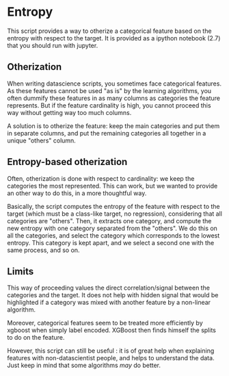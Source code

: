 # Entropy
This script provides a way to otherize a categorical feature based on the entropy with respect to the target. It is provided as a ipython notebook (2.7) that you should run with jupyter.

## Otherization
When writing datascience scripts, you sometimes face categorical features. As these features cannot be used "as is" by the learning algorithms, you often dummify these features in as many columns as categories the feature represents. But if the feature cardinality is high, you cannot proceed this way without getting way too much columns.

A solution is to otherize the feature: keep the main categories and put them in separate columns, and put the remaining categories all together in a unique "others" column.

## Entropy-based otherization
Often, otherization is done with respect to cardinality: we keep the categories the most represented. This can work, but we wanted to provide an other way to do this, in a more thoughtful way.

Basically, the script computes the entropy of the feature with respect to the target (which must be a class-like target, no regression), considering that all categories are "others". Then, it extracts one category, and compute the new entropy with one category separated from the "others". We do this on all the categories, and select the category which corresponds to the lowest entropy.
This category is kept apart, and we select a second one with the same process, and so on.

## Limits
This way of proceeding values the direct correlation/signal between the categories and the target. It does not help with hidden signal that would be highlighted if a category was mixed with another feature by a non-linear algorithm.

Moreover, categorical features seem to be treated more efficiently by xgboost when simply label encoded. XGBoost then finds himself the splits to do on the feature.

However, this script can still be useful : it is of great help when explaining features with non-datascientist people, and helps to understand the data. Just keep in mind that some algorithms *may* do better.

